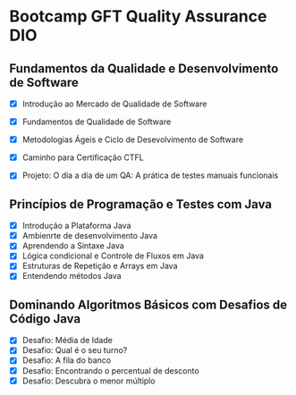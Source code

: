 # Bootcamp GFT Quality Assurance DIO

## Fundamentos da Qualidade e Desenvolvimento de Software

- [x] Introdução ao Mercado de Qualidade de Software
- [x] Fundamentos de Qualidade de Software
- [x] Metodologias Ágeis e Ciclo de Desevolvimento de Software
- [x] Caminho para Certificação CTFL
- [x] Projeto: O dia a dia de um QA: A prática de testes manuais funcionais


## Princípios de Programação e Testes com Java
- [x] Introdução a Plataforma Java
- [x] Ambienrte de desenvolvimento Java
- [x] Aprendendo a Sintaxe Java
- [x] Lógica condicional e Controle de Fluxos em Java
- [x] Estruturas de Repetição e Arrays em Java
- [x] Entendendo métodos Java

## Dominando Algoritmos Básicos com Desafios de Código Java
- [x] Desafio: Média de Idade
- [x] Desafio: Qual é o seu turno?
- [x] Desafio: A fila do banco
- [x] Desafio: Encontrando o percentual de desconto
- [x] Desafio: Descubra o menor múltiplo
